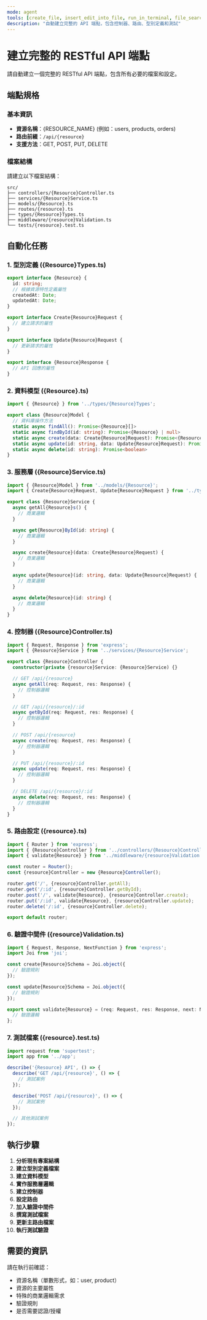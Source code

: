 ```yaml
---
mode: agent
tools: [create_file, insert_edit_into_file, run_in_terminal, file_search, read_file]
description: "自動建立完整的 API 端點，包含控制器、路由、型別定義和測試"
---
```


# 建立完整的 RESTful API 端點

請自動建立一個完整的 RESTful API 端點，包含所有必要的檔案和設定。

## 端點規格

### 基本資訊
- **資源名稱**：{RESOURCE_NAME} (例如：users, products, orders)
- **路由前綴**：`/api/{resource}`
- **支援方法**：GET, POST, PUT, DELETE

### 檔案結構
請建立以下檔案結構：
```
src/
├── controllers/{Resource}Controller.ts
├── services/{Resource}Service.ts
├── models/{Resource}.ts
├── routes/{resource}.ts
├── types/{Resource}Types.ts
├── middleware/{resource}Validation.ts
└── tests/{resource}.test.ts
```

## 自動化任務

### 1. 型別定義 ({Resource}Types.ts)
```typescript
export interface {Resource} {
  id: string;
  // 根據資源特性定義屬性
  createdAt: Date;
  updatedAt: Date;
}

export interface Create{Resource}Request {
  // 建立請求的屬性
}

export interface Update{Resource}Request {
  // 更新請求的屬性
}

export interface {Resource}Response {
  // API 回應的屬性
}
```

### 2. 資料模型 ({Resource}.ts)
```typescript
import { {Resource} } from '../types/{Resource}Types';

export class {Resource}Model {
  // 資料庫操作方法
  static async findAll(): Promise<{Resource}[]>
  static async findById(id: string): Promise<{Resource} | null>
  static async create(data: Create{Resource}Request): Promise<{Resource}>
  static async update(id: string, data: Update{Resource}Request): Promise<{Resource}>
  static async delete(id: string): Promise<boolean>
}
```

### 3. 服務層 ({Resource}Service.ts)
```typescript
import { {Resource}Model } from '../models/{Resource}';
import { Create{Resource}Request, Update{Resource}Request } from '../types/{Resource}Types';

export class {Resource}Service {
  async getAll{Resource}s() {
    // 商業邏輯
  }

  async get{Resource}ById(id: string) {
    // 商業邏輯
  }

  async create{Resource}(data: Create{Resource}Request) {
    // 商業邏輯
  }

  async update{Resource}(id: string, data: Update{Resource}Request) {
    // 商業邏輯
  }

  async delete{Resource}(id: string) {
    // 商業邏輯
  }
}
```

### 4. 控制器 ({Resource}Controller.ts)
```typescript
import { Request, Response } from 'express';
import { {Resource}Service } from '../services/{Resource}Service';

export class {Resource}Controller {
  constructor(private {resource}Service: {Resource}Service) {}

  // GET /api/{resource}
  async getAll(req: Request, res: Response) {
    // 控制器邏輯
  }

  // GET /api/{resource}/:id
  async getById(req: Request, res: Response) {
    // 控制器邏輯
  }

  // POST /api/{resource}
  async create(req: Request, res: Response) {
    // 控制器邏輯
  }

  // PUT /api/{resource}/:id
  async update(req: Request, res: Response) {
    // 控制器邏輯
  }

  // DELETE /api/{resource}/:id
  async delete(req: Request, res: Response) {
    // 控制器邏輯
  }
}
```

### 5. 路由設定 ({resource}.ts)
```typescript
import { Router } from 'express';
import { {Resource}Controller } from '../controllers/{Resource}Controller';
import { validate{Resource} } from '../middleware/{resource}Validation';

const router = Router();
const {resource}Controller = new {Resource}Controller();

router.get('/', {resource}Controller.getAll);
router.get('/:id', {resource}Controller.getById);
router.post('/', validate{Resource}, {resource}Controller.create);
router.put('/:id', validate{Resource}, {resource}Controller.update);
router.delete('/:id', {resource}Controller.delete);

export default router;
```

### 6. 驗證中間件 ({resource}Validation.ts)
```typescript
import { Request, Response, NextFunction } from 'express';
import Joi from 'joi';

const create{Resource}Schema = Joi.object({
  // 驗證規則
});

const update{Resource}Schema = Joi.object({
  // 驗證規則
});

export const validate{Resource} = (req: Request, res: Response, next: NextFunction) => {
  // 驗證邏輯
};
```

### 7. 測試檔案 ({resource}.test.ts)
```typescript
import request from 'supertest';
import app from '../app';

describe('{Resource} API', () => {
  describe('GET /api/{resource}', () => {
    // 測試案例
  });

  describe('POST /api/{resource}', () => {
    // 測試案例
  });

  // 其他測試案例
});
```

## 執行步驟

1. **分析現有專案結構**
2. **建立型別定義檔案**
3. **建立資料模型**
4. **實作服務層邏輯**
5. **建立控制器**
6. **設定路由**
7. **加入驗證中間件**
8. **撰寫測試檔案**
9. **更新主路由檔案**
10. **執行測試驗證**

## 需要的資訊

請在執行前確認：
- 資源名稱（單數形式，如：user, product）
- 資源的主要屬性
- 特殊的商業邏輯需求
- 驗證規則
- 是否需要認證/授權
